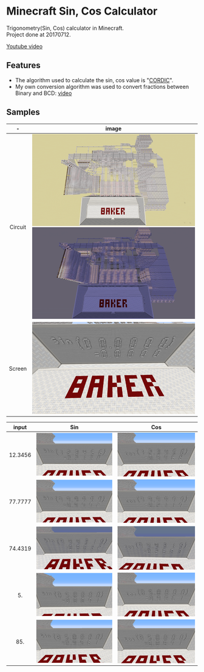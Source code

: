 # Minecraft Sin, Cos Calculator

Trigonometry(Sin, Cos) calculator in Minecraft.  
Project done at 20170712.  

[Youtube video](https://youtu.be/77p_mvShuGQ)

## Features
- The algorithm used to calculate the sin, cos value is "[CORDIC](https://en.wikipedia.org/wiki/CORDIC)".
- My own conversion algorithm was used to convert fractions between Binary and BCD: [video](https://youtu.be/nwZJh3b39Bg)

## Samples
|-|image|
|:--:|:--:|
|Circuit  | ![1](.github/1.png) ![2](.github/2.png)|
|Screen  | ![3](.github/3.png)|  

|input|Sin|Cos|
|:--:|:--:|:--:|
|12.3456| ![4](.github/4.png)|![5](.github/5.png)|
|77.7777| ![6](.github/6.png)|![7](.github/7.png)|
|74.4319| ![8](.github/8.png)|![9](.github/9.png)|
|5.| ![10](.github/10.png)|![11](.github/11.png)|
|85.| ![12](.github/12.png)|![13](.github/13.png)|
